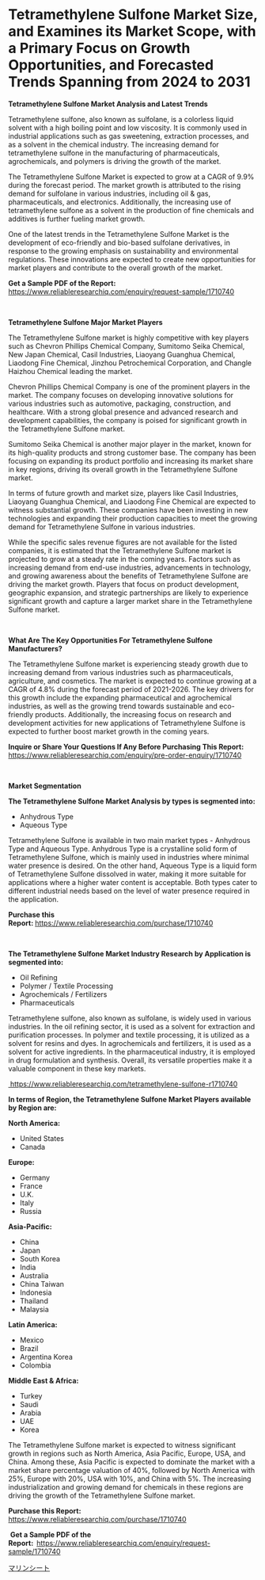 <p><h1>Tetramethylene Sulfone Market Size, and Examines its Market Scope, with a Primary Focus on Growth Opportunities, and Forecasted Trends Spanning from 2024 to 2031</h1></p><p><strong>Tetramethylene Sulfone Market Analysis and Latest Trends</strong></p>
<p><p>Tetramethylene sulfone, also known as sulfolane, is a colorless liquid solvent with a high boiling point and low viscosity. It is commonly used in industrial applications such as gas sweetening, extraction processes, and as a solvent in the chemical industry. The increasing demand for tetramethylene sulfone in the manufacturing of pharmaceuticals, agrochemicals, and polymers is driving the growth of the market.</p><p>The Tetramethylene Sulfone Market is expected to grow at a CAGR of 9.9% during the forecast period. The market growth is attributed to the rising demand for sulfolane in various industries, including oil & gas, pharmaceuticals, and electronics. Additionally, the increasing use of tetramethylene sulfone as a solvent in the production of fine chemicals and additives is further fueling market growth.</p><p>One of the latest trends in the Tetramethylene Sulfone Market is the development of eco-friendly and bio-based sulfolane derivatives, in response to the growing emphasis on sustainability and environmental regulations. These innovations are expected to create new opportunities for market players and contribute to the overall growth of the market.</p></p>
<p><strong>Get a Sample PDF of the Report:&nbsp;</strong> <a href="https://www.reliableresearchiq.com/enquiry/request-sample/1710740">https://www.reliableresearchiq.com/enquiry/request-sample/1710740</a></p>
<p>&nbsp;</p>
<p><strong>Tetramethylene Sulfone Major Market Players</strong></p>
<p><p>The Tetramethylene Sulfone market is highly competitive with key players such as Chevron Phillips Chemical Company, Sumitomo Seika Chemical, New Japan Chemical, Casil Industries, Liaoyang Guanghua Chemical, Liaodong Fine Chemical, Jinzhou Petrochemical Corporation, and Changle Haizhou Chemical leading the market.</p><p>Chevron Phillips Chemical Company is one of the prominent players in the market. The company focuses on developing innovative solutions for various industries such as automotive, packaging, construction, and healthcare. With a strong global presence and advanced research and development capabilities, the company is poised for significant growth in the Tetramethylene Sulfone market.</p><p>Sumitomo Seika Chemical is another major player in the market, known for its high-quality products and strong customer base. The company has been focusing on expanding its product portfolio and increasing its market share in key regions, driving its overall growth in the Tetramethylene Sulfone market.</p><p>In terms of future growth and market size, players like Casil Industries, Liaoyang Guanghua Chemical, and Liaodong Fine Chemical are expected to witness substantial growth. These companies have been investing in new technologies and expanding their production capacities to meet the growing demand for Tetramethylene Sulfone in various industries.</p><p>While the specific sales revenue figures are not available for the listed companies, it is estimated that the Tetramethylene Sulfone market is projected to grow at a steady rate in the coming years. Factors such as increasing demand from end-use industries, advancements in technology, and growing awareness about the benefits of Tetramethylene Sulfone are driving the market growth. Players that focus on product development, geographic expansion, and strategic partnerships are likely to experience significant growth and capture a larger market share in the Tetramethylene Sulfone market.</p></p>
<p>&nbsp;</p>
<p><strong>What Are The Key Opportunities For Tetramethylene Sulfone Manufacturers?</strong></p>
<p><p>The Tetramethylene Sulfone market is experiencing steady growth due to increasing demand from various industries such as pharmaceuticals, agriculture, and cosmetics. The market is expected to continue growing at a CAGR of 4.8% during the forecast period of 2021-2026. The key drivers for this growth include the expanding pharmaceutical and agrochemical industries, as well as the growing trend towards sustainable and eco-friendly products. Additionally, the increasing focus on research and development activities for new applications of Tetramethylene Sulfone is expected to further boost market growth in the coming years.</p></p>
<p><strong>Inquire or Share Your Questions If Any Before Purchasing This Report:</strong> <a href="https://www.reliableresearchiq.com/enquiry/pre-order-enquiry/1710740">https://www.reliableresearchiq.com/enquiry/pre-order-enquiry/1710740</a></p>
<p>&nbsp;</p>
<p><strong>Market Segmentation</strong></p>
<p><strong>The Tetramethylene Sulfone Market Analysis by types is segmented into:</strong></p>
<p><ul><li>Anhydrous Type</li><li>Aqueous Type</li></ul></p>
<p><p>Tetramethylene Sulfone is available in two main market types - Anhydrous Type and Aqueous Type. Anhydrous Type is a crystalline solid form of Tetramethylene Sulfone, which is mainly used in industries where minimal water presence is desired. On the other hand, Aqueous Type is a liquid form of Tetramethylene Sulfone dissolved in water, making it more suitable for applications where a higher water content is acceptable. Both types cater to different industrial needs based on the level of water presence required in the application.</p></p>
<p><strong>Purchase this Report:&nbsp;</strong><a href="https://www.reliableresearchiq.com/purchase/1710740">https://www.reliableresearchiq.com/purchase/1710740</a></p>
<p>&nbsp;</p>
<p><strong>The Tetramethylene Sulfone Market Industry Research by Application is segmented into:</strong></p>
<p><ul><li>Oil Refining</li><li>Polymer / Textile Processing</li><li>Agrochemicals / Fertilizers</li><li>Pharmaceuticals</li></ul></p>
<p><p>Tetramethylene sulfone, also known as sulfolane, is widely used in various industries. In the oil refining sector, it is used as a solvent for extraction and purification processes. In polymer and textile processing, it is utilized as a solvent for resins and dyes. In agrochemicals and fertilizers, it is used as a solvent for active ingredients. In the pharmaceutical industry, it is employed in drug formulation and synthesis. Overall, its versatile properties make it a valuable component in these key markets.</p></p>
<p><a href="https://www.reliableresearchiq.com/tetramethylene-sulfone-r1710740">&nbsp;https://www.reliableresearchiq.com/tetramethylene-sulfone-r1710740</a></p>
<p><strong>In terms of Region, the Tetramethylene Sulfone Market Players available by Region are:</strong></p>
<p>
    <p> <strong> North America: </strong>
        <ul>
            <li>United States</li>
            <li>Canada</li>
        </ul>
        </p> 
    <p> <strong> Europe: </strong>
        <ul>
            <li>Germany</li>
            <li>France</li>
            <li>U.K.</li>
            <li>Italy</li>
            <li>Russia</li>
        </ul>
        </p> 
    <p> <strong> Asia-Pacific: </strong>
        <ul>
            <li>China</li>
            <li>Japan</li>
            <li>South Korea</li>
            <li>India</li>
            <li>Australia</li>
            <li>China Taiwan</li>
            <li>Indonesia</li>
            <li>Thailand</li>
            <li>Malaysia</li>
        </ul>
        </p> 
    <p> <strong> Latin America: </strong>
        <ul>
            <li>Mexico</li>
            <li>Brazil</li>
            <li>Argentina Korea</li>
            <li>Colombia</li>
        </ul>
        </p> 
    <p> <strong> Middle East & Africa: </strong>
        <ul>
            <li>Turkey</li>
            <li>Saudi</li>
            <li>Arabia</li>
            <li>UAE</li>
            <li>Korea</li>
        </ul>
    </p>
    </p>
<p><p>The Tetramethylene Sulfone market is expected to witness significant growth in regions such as North America, Asia Pacific, Europe, USA, and China. Among these, Asia Pacific is expected to dominate the market with a market share percentage valuation of 40%, followed by North America with 25%, Europe with 20%, USA with 10%, and China with 5%. The increasing industrialization and growing demand for chemicals in these regions are driving the growth of the Tetramethylene Sulfone market.</p></p>
<p><strong>Purchase this Report: </strong><a href="https://www.reliableresearchiq.com/purchase/1710740">https://www.reliableresearchiq.com/purchase/1710740</a></p>
<p>&nbsp;<strong>Get a Sample PDF of the Report:&nbsp;&nbsp;</strong><a href="https://www.reliableresearchiq.com/enquiry/request-sample/1710740">https://www.reliableresearchiq.com/enquiry/request-sample/1710740</a></p>
<p><strong></strong></p>
<p><p><a href="https://github.com/nxboeu02965442/Market-Research-Report-List-3/blob/main/22638002652.md">マリンシート</a></p></p>